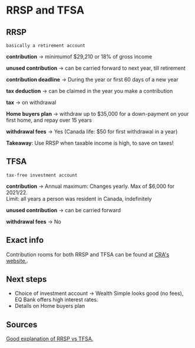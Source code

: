 # RRSP and TFSA

## RRSP
    basically a retirement account

**contribution** -> minimumof $29,210 or 18% of gross income

**unused contribution** -> can be carried forward to next year, till retirement

**contribution deadline** -> During the year or first 60 days of a new year

**tax deduction** -> can be claimed in the year you make a contribution

**tax** -> on withdrawal

**Home buyers plan** -> withdraw up to $35,000 for a down-payment on your first home, and repay over 15 years

**withdrawal fees** -> Yes (Canada life: $50 for first withdrawal in a year)


**Takeaway**: Use RRSP when taxable income is high, to save on taxes!


##  TFSA

    tax-free investment account


**contribution** -> Annual maximum: Changes yearly. Max of $6,000 for 2021/22.    
                    Limit: all years a person was resident in Canada, indefinitely
                
**unused contribution** -> can be carried forward

**withdrawal fees** -> No

## Exact info

Contribution rooms for both RRSP and TFSA can be found at [CRA's website.](https://www.canada.ca/en/revenue-agency/services/e-services/e-services-individuals/account-individuals.html).

## Next steps

- Choice of investment account -> Wealth Simple looks good (no fees), EQ Bank offers high interest rates.
- Details on Home buyers plan

## Sources

[Good explanation of RRSP vs TFSA.](https://youngandthrifty.ca/tfsa-vs-rrsp/)
